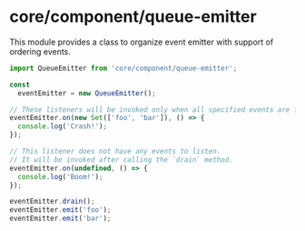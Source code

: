 # core/component/queue-emitter

This module provides a class to organize event emitter with support of ordering events.

```js
import QueueEmitter from 'core/component/queue-emitter';

const
  eventEmitter = new QueueEmitter();

// These listeners will be invoked only when all specified events are fired
eventEmitter.on(new Set(['foo', 'bar']), () => {
  console.log('Crash!');
});

// This listener does not have any events to listen.
// It will be invoked after calling the `drain` method.
eventEmitter.on(undefined, () => {
  console.log('Boom!');
});

eventEmitter.drain();
eventEmitter.emit('foo');
eventEmitter.emit('bar');
```
